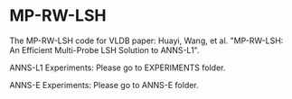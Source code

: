 # MP-RW-LSH

The MP-RW-LSH code for VLDB paper: Huayi, Wang, et al. "MP-RW-LSH: An Efficient Multi-Probe LSH Solution to ANNS-L1".

ANNS-L1 Experiments: Please go to EXPERIMENTS folder.

ANNS-E Experiments: Please go to ANNS-E folder.
 
